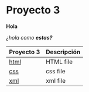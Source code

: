 # Proyecto 3

**Hola**

_¿hola como **estas?**_


Proyecto 3|Descripción
-----------|---------
[html](/proyecto_3/index.html)|HTML file
[css](/proyecto_3/style.css)|css file
[xml](/proyecto_3/data.xml)|xml file
